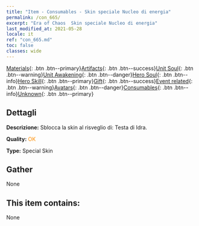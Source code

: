 ```yaml
---
title: "Item - Consumables - Skin speciale Nucleo di energia"
permalink: /con_665/
excerpt: "Era of Chaos  Skin speciale Nucleo di energia"
last_modified_at: 2021-05-28
locale: it
ref: "con_665.md"
toc: false
classes: wide
---
```

 [Materials](/ItemsIT/){: .btn .btn--primary}[Artifacts](/ItemsIT/Artifacts/){: .btn .btn--success}[Unit Soul](/ItemsIT/UnitSoul/){: .btn .btn--warning}[Unit Awakening](/ItemsIT/UnitAwakening/){: .btn .btn--danger}[Hero Soul](/ItemsIT/HeroSoul/){: .btn .btn--info}[Hero Skill](/ItemsIT/HeroSkill/){: .btn .btn--primary}[Gift](/ItemsIT/Gift/){: .btn .btn--success}[Event related](/ItemsIT/Events/){: .btn .btn--warning}[Avatars](/ItemsIT/Avatars/){: .btn .btn--danger}[Consumables](/ItemsIT/Consumables/){: .btn .btn--info}[Unknown](/ItemsIT/Unknown/){: .btn .btn--primary}

## Dettagli
 **Descrizione:** Sblocca la skin al risveglio di: Testa di Idra.

 **Quality:** <span style="color: #FF8C00">OK</span>

 **Type:** Special Skin

## Gather

  None

## This item contains:

  None

